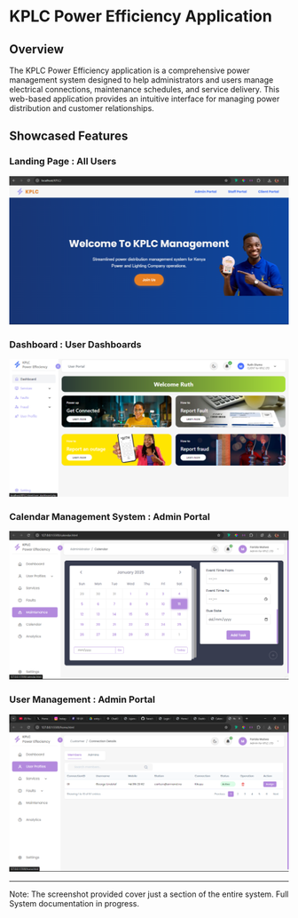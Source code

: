 # KPLC Power Efficiency Application

## Overview

The KPLC Power Efficiency application is a comprehensive power management system designed to help administrators and users manage electrical connections, maintenance schedules, and service delivery. This web-based application provides an intuitive interface for managing power distribution and customer relationships.

## Showcased Features

### Landing Page : All Users

![alt text](index.png)

### Dashboard : User Dashboards

![alt text](UserSample.png)

### Calendar Management System : Admin Portal

![alt text](Calendar.png)

### User Management : Admin Portal

![alt text](Dashboard.png)

---

Note: The screenshot provided cover just a section of the entire system. Full System documentation in progress.
